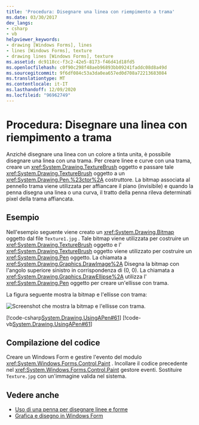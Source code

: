 ```yaml
---
title: 'Procedura: Disegnare una linea con riempimento a trama'
ms.date: 03/30/2017
dev_langs:
- csharp
- vb
helpviewer_keywords:
- drawing [Windows Forms], lines
- lines [Windows Forms], texture
- drawing lines [Windows Forms], texture
ms.assetid: dc9118cc-f3c2-42e5-8173-f46d41d18fd5
ms.openlocfilehash: c0f90c298f48aeb96893bb09241faddc08d8a49d
ms.sourcegitcommit: 9f6df084c53a3da0ea657ed0d708a72213683084
ms.translationtype: MT
ms.contentlocale: it-IT
ms.lasthandoff: 12/09/2020
ms.locfileid: "96962749"
---
```

# <a name="how-to-draw-a-line-filled-with-a-texture"></a>Procedura: Disegnare una linea con riempimento a trama
Anziché disegnare una linea con un colore a tinta unita, è possibile disegnare una linea con una trama. Per creare linee e curve con una trama, creare un <xref:System.Drawing.TextureBrush> oggetto e passare tale <xref:System.Drawing.TextureBrush> oggetto a un <xref:System.Drawing.Pen.%23ctor%2A> costruttore. La bitmap associata al pennello trama viene utilizzata per affiancare il piano (invisibile) e quando la penna disegna una linea o una curva, il tratto della penna rileva determinati pixel della trama affiancata.  
  
## <a name="example"></a>Esempio  
 Nell'esempio seguente viene creato un <xref:System.Drawing.Bitmap> oggetto dal file `Texture1.jpg` . Tale bitmap viene utilizzata per costruire un <xref:System.Drawing.TextureBrush> oggetto e l' <xref:System.Drawing.TextureBrush> oggetto viene utilizzato per costruire un <xref:System.Drawing.Pen> oggetto. La chiamata a <xref:System.Drawing.Graphics.DrawImage%2A> Disegna la bitmap con l'angolo superiore sinistro in corrispondenza di (0, 0). La chiamata a <xref:System.Drawing.Graphics.DrawEllipse%2A> utilizza l' <xref:System.Drawing.Pen> oggetto per creare un'ellisse con trama.  
  
 La figura seguente mostra la bitmap e l'ellisse con trama:  
  
 ![Screenshot che mostra la bitmap e l'ellisse con trama.](./media/how-to-draw-a-line-filled-with-a-texture/bitmap-textured-ellipse.png)  
  
 [!code-csharp[System.Drawing.UsingAPen#61](~/samples/snippets/csharp/VS_Snippets_Winforms/System.Drawing.UsingAPen/CS/Class1.cs#61)]
 [!code-vb[System.Drawing.UsingAPen#61](~/samples/snippets/visualbasic/VS_Snippets_Winforms/System.Drawing.UsingAPen/VB/Class1.vb#61)]  
  
## <a name="compiling-the-code"></a>Compilazione del codice  
 Creare un Windows Form e gestire l'evento del modulo <xref:System.Windows.Forms.Control.Paint> . Incollare il codice precedente nel <xref:System.Windows.Forms.Control.Paint> gestore eventi. Sostituire `Texture.jpg` con un'immagine valida nel sistema.  
  
## <a name="see-also"></a>Vedere anche

- [Uso di una penna per disegnare linee e forme](using-a-pen-to-draw-lines-and-shapes.md)
- [Grafica e disegno in Windows Form](graphics-and-drawing-in-windows-forms.md)
